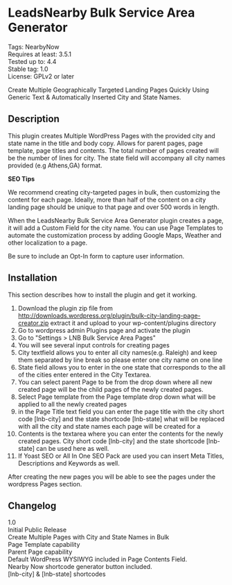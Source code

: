 # LeadsNearby Bulk Service Area Generator #
Tags: NearbyNow<br/>
Requires at least: 3.5.1<br/>
Tested up to: 4.4<br/>
Stable tag: 1.0<br/>
License: GPLv2 or later<br/>

Create Multiple Geographically Targeted Landing Pages Quickly Using Generic Text & Automatically Inserted City and State Names. 

## Description ##
This plugin creates Multiple WordPress Pages with the provided city and state name in the title and body copy. Allows for parent pages, page template, page titles and contents. The total number of pages created will be the number of lines for city. The state field will accompany all city names provided (e.g Athens,GA) format.

**SEO Tips**

We recommend creating city-targeted pages in bulk, then customizing the content for each page. Ideally, more than half of the content on a city landing page should be unique to that page and over 500 words in length.

When the LeadsNearby Bulk Service Area Generator plugin creates a page, it will add a Custom Field for the city name. You can use Page Templates to automate the customization process by adding Google Maps, Weather and other localization to a page.

Be sure to include an Opt-In form to capture user information.

## Installation ##
This section describes how to install the plugin and get it working.

1. Download the plugin zip file from http://downloads.wordpress.org/plugin/bulk-city-landing-page-creator.zip extract it and upload to your wp-content/plugins directory
2. Go to wordpress admin Plugins page and activate the plugin
3. Go to \"Settings > LNB Bulk Service Area Pages\"
4. You will see several input controls for creating pages
5. City textfield allows you to enter all city names(e.g. Raleigh) and keep them separated by line break so please enter one city name on one line
6. State field allows you to enter in the one state that corresponds to the all of the cities enter entered in the City Textarea.
7. You can select parent Page to be from the drop down where all new created page will be the child pages of the newly created pages.
8. Select Page template from the Page template drop down what will be applied to all the newly created pages
9. in the Page Title text field you can enter the page title with the city short code [lnb-city] and the state shortcode [lnb-state] what will be replaced with all the city and state names each page will be created for a
10. Contents is the textarea where you can enter the contents for the newly created pages. City short code [lnb-city] and the state shortcode [lnb-state] can be used here as well.
11. If Yoast SEO or All In One SEO Pack are used you can insert Meta Titles, Descriptions and Keywords as well.

After creating the new pages you will be able to see the pages under the wordpress Pages section.

## Changelog ##
1.0<br/>
Initial Public Release<br/>
Create Multiple Pages with City and State Names in Bulk<br/>
Page Template capability<br/>
Parent Page capability<br/>
Default WordPress WYSIWYG included in Page Contents Field.<br/>
Nearby Now shortcode generator button included.<br/>
[lnb-city] & [lnb-state] shortcodes


